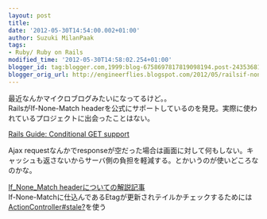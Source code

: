 ```yaml
---
layout: post
title: 
date: '2012-05-30T14:54:00.002+01:00'
author: Suzuki MilanPaak
tags:
- Ruby/ Ruby on Rails
modified_time: '2012-05-30T14:58:02.254+01:00'
blogger_id: tag:blogger.com,1999:blog-6758697817819098194.post-2435368128232634934
blogger_orig_url: http://engineerflies.blogspot.com/2012/05/railsif-none-match-header-httpguides.html
---
```


最近なんかマイクロブログみたいになってるけど。。  
RailsがIf-None-Match headerを公式にサポートしているのを発見。実際に使われているプロジェクトに出会ったことはない。  
  
 [Rails Guide: Conditional GET support](http://guides.rubyonrails.org/caching_with_rails.html#conditional-get-support)  
  
Ajax requestなんかでresponseが空だった場合は画面に対して何もしない。キャッシュも返さないからサーバ側の負担を軽減する。とかいうのが使いどころなのかな。  
  
 [If\_None\_Match headerについての解説記事](http://odino.org/don-t-rape-http-if-none-match-the-412-http-status-code/)  
If-None-Matchに仕込んであるEtagが更新されテイルかチェックするためには [ActionController#stale?](http://apidock.com/rails/ActionController/ConditionalGet/stale%3F)を使う

